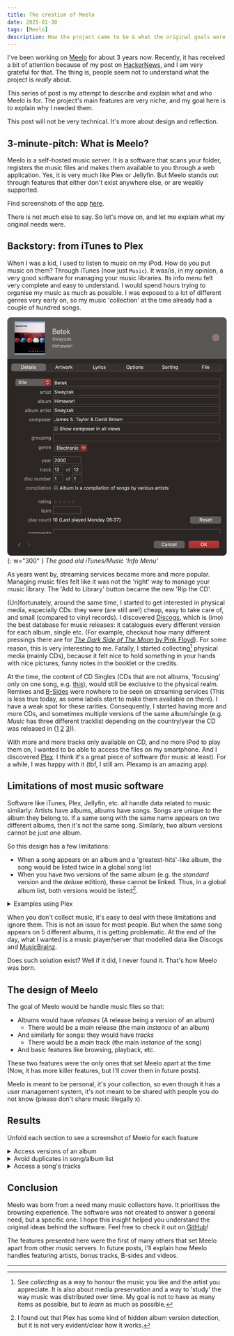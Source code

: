 ```yaml
---
title: The creation of Meelo
date: 2025-01-30 
tags: [Meelo]
description: How the project came to be & what the original goals were 
---
```


I've been working on [Meelo](https://github.com/Arthi-chaud/Meelo) for about 3 years now. Recently, it has received a bit of attention because of my post on [HackerNews](https://news.ycombinator.com/item?id=42850109), and I am very grateful for that. The thing is, people seem not to understand what the project is _really_ about.

This series of post is my attempt to describe and explain what and who Meelo is for. The project's main features are very niche, and my goal here is to explain why I needed them.

This post will not be very technical. It's more about design and reflection.

## 3-minute-pitch: What is Meelo?

Meelo is a self-hosted music server. It is a software that scans your folder, registers the music files and makes them available to you through a web application.
Yes, it is very much like Plex or Jellyfin. But Meelo stands out through features that either don't exist anywhere else, or are weakly supported.

Find screenshots of the app [here](https://github.com/Arthi-chaud/meelo?tab=readme-ov-file#camera-screenshots).

There is not much else to say. So let's move on, and let me explain what _my_ original needs were.

## Backstory: from iTunes to Plex

When I was a kid, I used to listen to music on my iPod. How do you put music on them? Through iTunes (now just `Music`). It was/is, in my opinion, a very good software for managing your music libraries. Its info menu felt very complete and easy to understand. I would spend hours trying to organise my music as much as possible. I was exposed to a lot of different genres very early on, so my music 'collection' at the time already had a couple of hundred songs.

![iTunes Menu](assets/img/meelo-pt1/itunes-info-menu.PNG){: w="300" }
_The good old iTunes/Music 'Info Menu'_

As years went by, streaming services became more and more popular. Managing music files felt like it was not the 'right' way to manage your music library. The 'Add to Library' button became the new 'Rip the CD'. 

(Un)fortunately, around the same time, I started to get interested in physical media, especially CDs: they were (are still are!) cheap, easy to take care of, and small (compared to vinyl records). I discovered [Discogs](https://www.discogs.com/my), which is (imo) the best database for music releases: it catalogues every different version for each album, single etc. (For example, checkout how many different pressings there are for [_The Dark Side of The Moon_ by Pink Floyd](https://www.discogs.com/master/10362-Pink-Floyd-The-Dark-Side-Of-The-Moon)). For some reason, this is very interesting to me. Fatally, I started collecting[^collecting] physical media (mainly CDs), because it felt nice to hold something in your hands with nice pictures, funny notes in the booklet or the credits.

At the time, the content of CD Singles (CDs that are not albums, 'focusing' only on one song, e.g. [this](https://www.discogs.com/master/15892-Eiffel-65-Blue-Da-Ba-Dee)), would still be exclusive to the physical realm. Remixes and [B-Sides](https://en.wikipedia.org/wiki/A-side_and_B-side) were nowhere to be seen on streaming services (This is less true today, as some labels start to make them available on there). I have a weak spot for these rarities.
Consequently, I started having more and more CDs, and sometimes multiple versions of the same album/single (e.g. _Music_ has three different tracklist depending on the country/year the CD was released in ([1](https://www.discogs.com/release/14008-Madonna-Music) [2](https://www.discogs.com/release/690460-Madonna-Music) [3](https://www.discogs.com/release/36224-Madonna-Music))).

With more and more tracks only available on CD, and no more iPod to play them on, I wanted to be able to access the files on my smartphone. And I discovered [Plex](https://www.plex.tv/). I think it's a great piece of software (for music at least). For a while, I was happy with it (tbf, I still am. Plexamp is an amazing app).

## Limitations of most music software

Software like iTunes, Plex, Jellyfin, etc. all handle data related to music similarly: Artists have albums, albums have songs. Songs are unique to the album they belong to. If a same song with the same name appears on two different albums, then it's not the same song. Similarly, two album versions cannot be just _one_ album.

So this design has a few limitations:

- When a song appears on an album and a 'greatest-hits'-like album, the song would be listed twice in a global song list
- When you have two versions of the same album (e.g. the _standard_ version and the _deluxe_ edition), these cannot be linked. Thus, in a global album list, both versions would be listed[^album-versions-plex].

<details> 
  <summary>Examples using Plex</summary>
  <img src="assets/img/meelo-pt1/plex-song-duplicate.PNG" width=400/>
  <img src="assets/img/meelo-pt1/plex-album-duplicate.PNG" height=200/>
</details>


When you don't collect music, it's easy to deal with these limitations and ignore them. This is not an issue for most people. But when the same song appears on 5 different albums, it is getting problematic.
At the end of the day, what I wanted is a music player/server that modelled data like Discogs and [MusicBrainz](https://musicbrainz.org). 

Does such solution exist? Well if it did, I never found it. That's how Meelo was born.

## The design of Meelo

The goal of Meelo would be handle music files so that:

- Albums would have _releases_ (A release being a version of an album)
  - There would be a _main_ release (the main _instance_ of an album)
- And similarly for songs: they would have _tracks_
  - There would be a _main_ track (the main _instance_ of the song)
- And basic features like browsing, playback, etc.

These two features were the only ones that set Meelo apart at the time (Now, it has more killer features, but I'll cover them in future posts).

Meelo is meant to be personal, it's _your_ collection, so even though it has a user management system, it's not meant to be shared with people you do not know (please don't share music illegally x).

## Results

Unfold each section to see a screenshot of Meelo for each feature


<details> 
  <summary>Access versions of an album</summary>
  <img src="assets/img/meelo-pt1/album-version.PNG"/> 

  Notice the last section at the bottom of the page.
  You can access the releases of a same album on the album's page. These secondary releases will not be listed in global album lists (e.g. when searching).
  Of course, it is possible to choose which release to set as 'master' (or set as primary).
</details>


<details> 
  <summary>Avoid duplicates in song/album list</summary>
  <img src="assets/img/meelo-pt1/search.PNG"/> 
  
  When searching for a song, only one instance/track will be listed (compare with the Plex screenshot). Of course, remixes and other variants of the song are still listed. We still want them to be easily accessible.

  Note: The last two songs are listed here because the word 'biology' appears in their lyrics.
</details>

<details> 
  <summary>Access a song's tracks</summary>
  <img src="assets/img/meelo-pt1/song-tracks.PNG"/> 
  It is still possible to list all the tracks for a single song. Similarly to album releases, a track can be set as 'master' track.
</details>


## Conclusion

Meelo was born from a need many music collectors have. It prioritises the browsing experience. The software was not created to answer a general need, but a specific one.
I hope this insight helped you understand the original ideas behind the software. Feel free to check it out on [GitHub](https://github.com/Arthi-chaud/Meelo)!

The features presented here were the first of many others that set Meelo apart from other music servers. 
In future posts, I'll explain how Meelo handles featuring artists, bonus tracks, B-sides and videos.

---

[^collecting]: See _collecting_ as a way to honour the music you like and the artist you appreciate. It is also about media preservation and a way to 'study' the way music was distributed over time. My goal is not to have as many items as possible, but to _learn_ as much as possible.

[^album-versions-plex]: I found out that Plex has some kind of hidden album version detection, but it is not very evident/clear how it works.
